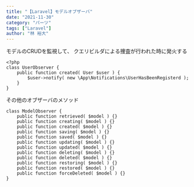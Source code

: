 ```yaml
---
title: "【Laravel】モデルオブザーバ"
date: "2021-11-30"
category: "パーツ"
tags: ["Laravel"]
author: "林 裕大"
---
```


モデルのCRUDを監視して、
クエリビルダによる捜査が行われた時に発火する

```php:title=UserObserver.php
<?php
class UserObserver {
    public function created( User $user ) {
        $user->notify( new \App\Notifications\UserHasBeenRegisterd );
    }
}
```

その他のオブザーバのメソッド

```php:title=ModelObserver
class ModelObserver {
    public function retrieved( $model ) {}
    public function creating( $model ) {}
    public function created( $model ) {}
    public function saving( $model ) {}
    public function saved( $model ) {}
    public function updating( $model ) {}
    public function updated( $model ) {}
    public function deleting( $model ) {}
    public function deleted( $model ) {}
    public function restoring( $model ) {}
    public function restored( $model ) {}
    public function forceDeleted( $model ) {}
}
```
